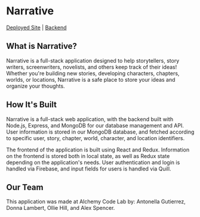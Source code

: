 # Narrative

[Deployed Site](https://www.google.com) | [Backend](https://github.com/team-narrative/narrative-be)

## What is Narrative?

Narrative is a full-stack application designed to help storytellers, story writers, screenwriters, novelists, and others keep track of their ideas! Whether you're building new stories, developing characters, chapters, worlds, or locations, Narrative is a safe place to store your ideas and organize your thoughts.

## How It's Built

Narrative is a full-stack web application, with the backend built with Node.js, Express, and MongoDB for our database management and API. User information is stored in our MongoDB database, and fetched according to specific user, story, chapter, world, character, and location identifiers. 

The frontend of the application is built using React and Redux. Information on the frontend is stored both in local state, as well as Redux state depending on the application's needs. User authentication and login is handled via Firebase, and input fields for users is handled via Quill. 

## Our Team

This application was made at Alchemy Code Lab by: Antonella Gutierrez, Donna Lambert, Ollie Hill, and Alex Spencer.
